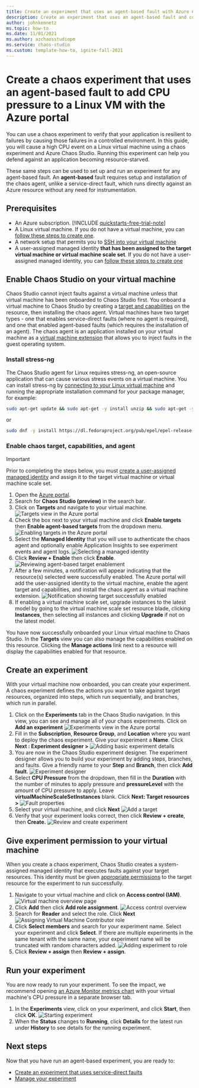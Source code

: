 ```yaml
---
title: Create an experiment that uses an agent-based fault with Azure Chaos Studio with the portal
description: Create an experiment that uses an agent-based fault and configure the chaos agent with the portal
author: johnkemnetz
ms.topic: how-to
ms.date: 11/01/2021
ms.author: azchaosstudiopm
ms.service: chaos-studio
ms.custom: template-how-to, ignite-fall-2021
---
```


# Create a chaos experiment that uses an agent-based fault to add CPU pressure to a Linux VM with the Azure portal

You can use a chaos experiment to verify that your application is resilient to failures by causing those failures in a controlled environment. In this guide, you will cause a high CPU event on a Linux virtual machine using a chaos experiment and Azure Chaos Studio. Running this experiment can help you defend against an application becoming resource-starved.

These same steps can be used to set up and run an experiment for any agent-based fault. An **agent-based** fault requires setup and installation of the chaos agent, unlike a service-direct fault, which runs directly against an Azure resource without any need for instrumentation.


## Prerequisites

- An Azure subscription. [!INCLUDE [quickstarts-free-trial-note](../../includes/quickstarts-free-trial-note.md)] 
- A Linux virtual machine. If you do not have a virtual machine, you can [follow these steps to create one](../virtual-machines/linux/quick-create-portal.md).
- A network setup that permits you to [SSH into your virtual machine](../virtual-machines/ssh-keys-portal.md)
- A user-assigned managed identity **that has been assigned to the target virtual machine or virtual machine scale set**. If you do not have a user-assigned managed identity, you can [follow these steps to create one](../active-directory/managed-identities-azure-resources/how-manage-user-assigned-managed-identities.md)


## Enable Chaos Studio on your virtual machine

Chaos Studio cannot inject faults against a virtual machine unless that virtual machine has been onboarded to Chaos Studio first. You onboard a virtual machine to Chaos Studio by creating a [target and capabilities](chaos-studio-targets-capabilities.md) on the resource, then installing the chaos agent. Virtual machines have two target types - one that enables service-direct faults (where no agent is required), and one that enabled agent-based faults (which requires the installation of an agent). The chaos agent is an application installed on your virtual machine as a [virtual machine extension](../virtual-machines/extensions/overview.md) that allows you to inject faults in the guest operating system.

### Install stress-ng

The Chaos Studio agent for Linux requires stress-ng, an open-source application that can cause various stress events on a virtual machine. You can install stress-ng by [connecting to your Linux virtual machine](../virtual-machines/ssh-keys-portal.md) and running the appropriate installation command for your package manager, for example:

```bash
sudo apt-get update && sudo apt-get -y install unzip && sudo apt-get -y install stress-ng
```

or

```bash
sudo dnf -y install https://dl.fedoraproject.org/pub/epel/epel-release-latest-7.noarch.rpm && sudo yum -y install stress-ng
```

### Enable chaos target, capabilities, and agent

> [!IMPORTANT]
> Prior to completing the steps below, you must [create a user-assigned managed identity](../active-directory/managed-identities-azure-resources/how-manage-user-assigned-managed-identities.md) and assign it to the target virtual machine or virtual machine scale set.

1. Open the [Azure portal](https://portal.azure.com).
2. Search for **Chaos Studio (preview)** in the search bar.
3. Click on **Targets** and navigate to your virtual machine.
![Targets view in the Azure portal](images/tutorial-agent-based-targets.png)
4. Check the box next to your virtual machine and click **Enable targets** then **Enable agent-based targets** from the dropdown menu.
![Enabling targets in the Azure portal](images/tutorial-agent-based-targets-enable.png)
5. Select the **Managed Identity** that you will use to authenticate the chaos agent and optionally enable Application Insights to see experiment events and agent logs.
![Selecting a managed identity](images/tutorial-agent-based-targets-enable-options.png)
6. Click **Review + Enable** then click **Enable**.
![Reviewing agent-based target enablement](images/tutorial-agent-based-targets-enable-review.png)
7. After a few minutes, a notification will appear indicating that the resource(s) selected were successfully enabled. The Azure portal will add the user-assigned identity to the virtual machine, enable the agent target and capabilities, and install the chaos agent as a virtual machine extension.
![Notification showing target successfully enabled](images/tutorial-agent-based-targets-enable-confirm.png)
8. If enabling a virtual machine scale set, upgrade instances to the latest model by going to the virtual machine scale set resource blade, clicking **Instances**, then selecting all instances and clicking **Upgrade** if not on the latest model.

You have now successfully onboarded your Linux virtual machine to Chaos Studio. In the **Targets** view you can also manage the capabilities enabled on this resource. Clicking the **Manage actions** link next to a resource will display the capabilities enabled for that resource.

## Create an experiment
With your virtual machine now onboarded, you can create your experiment. A chaos experiment defines the actions you want to take against target resources, organized into steps, which run sequentially, and branches, which run in parallel.

1. Click on the **Experiments** tab in the Chaos Studio navigation. In this view, you can see and manage all of your chaos experiments. Click on **Add an experiment**
![Experiments view in the Azure portal](images/tutorial-agent-based-add.png)
2. Fill in the **Subscription**, **Resource Group**, and **Location** where you want to deploy the chaos experiment. Give your experiment a **Name**. Click **Next : Experiment designer >**
![Adding basic experiment details](images/tutorial-agent-based-add-basics.png)
3. You are now in the Chaos Studio experiment designer. The experiment designer allows you to build your experiment by adding steps, branches, and faults. Give a friendly name to your **Step** and **Branch**, then click **Add fault**.
![Experiment designer](images/tutorial-agent-based-add-designer.png)
4. Select **CPU Pressure** from the dropdown, then fill in the **Duration** with the number of minutes to apply pressure and **pressureLevel** with the amount of CPU pressure to apply. Leave **virtualMachineScaleSetInstances** blank. Click **Next: Target resources >**
![Fault properties](images/tutorial-agent-based-add-fault.png)
5. Select your virtual machine, and click **Next**
![Add a target](images/tutorial-agent-based-add-targets.png)
6. Verify that your experiment looks correct, then click **Review + create**, then **Create.**
![Review and create experiment](images/tutorial-agent-based-add-review.png)

## Give experiment permission to your virtual machine
When you create a chaos experiment, Chaos Studio creates a system-assigned managed identity that executes faults against your target resources. This identity must be given [appropriate permissions](chaos-studio-fault-providers.md) to the target resource for the experiment to run successfully.

1. Navigate to your virtual machine and click on **Access control (IAM)**.
![Virtual machine overview page](images/tutorial-agent-based-access-resource.png)
2. Click **Add** then click **Add role assignment**.
![Access control overview](images/tutorial-agent-based-access-iam.png)
3. Search for **Reader** and select the role. Click **Next**
![Assigning Virtual Machine Contributor role](images/tutorial-agent-based-access-role.png)
4. Click **Select members** and search for your experiment name. Select your experiment and click **Select**. If there are multiple experiments in the same tenant with the same name, your experiment name will be truncated with random characters added.
![Adding experiment to role](images/tutorial-agent-based-access-experiment.png)
5. Click **Review + assign** then **Review + assign**.

## Run your experiment
You are now ready to run your experiment. To see the impact, we recommend opening [an Azure Monitor metrics chart](../azure-monitor/essentials/tutorial-metrics.md) with your virtual machine's CPU pressure in a separate browser tab.

1. In the **Experiments** view, click on your experiment, and click **Start**, then click **OK**.
![Starting experiment](images/tutorial-agent-based-start.png)
2. When the **Status** changes to **Running**, click **Details** for the latest run under **History** to see details for the running experiment.

## Next steps
Now that you have run an agent-based experiment, you are ready to:
- [Create an experiment that uses service-direct faults](chaos-studio-tutorial-service-direct-portal.md)
- [Manage your experiment](chaos-studio-run-experiment.md)
